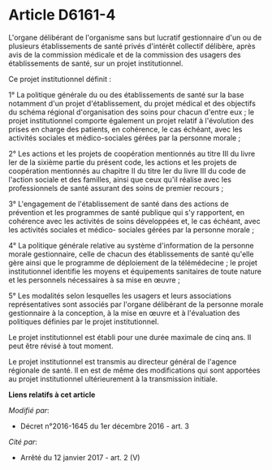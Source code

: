 # Article D6161-4

L'organe délibérant de l'organisme sans but lucratif gestionnaire d'un ou de plusieurs établissements de santé privés
d'intérêt collectif délibère, après avis de la commission médicale et de la commission des usagers des établissements de
santé, sur un projet institutionnel. 

Ce projet institutionnel définit : 

1° La politique générale du ou des établissements de santé sur la base notamment d'un projet d'établissement, du projet
médical et des objectifs du schéma régional d'organisation des soins pour chacun d'entre eux ; le projet institutionnel
comporte également un projet relatif à l'évolution des prises en charge des patients, en cohérence, le cas échéant, avec les
activités sociales et médico-sociales gérées par la personne morale ; 

2° Les actions et les projets de coopération mentionnés au titre III du livre Ier de la sixième partie du présent code, les
actions et les projets de coopération mentionnés au chapitre II du titre Ier du livre III du code de l'action sociale et des
familles, ainsi que ceux qu'il réalise avec les professionnels de santé assurant des soins de premier recours ; 

3° L'engagement de l'établissement de santé dans des actions de prévention et les programmes de santé publique qui s'y
rapportent, en cohérence avec les activités de soins développées et, le cas échéant, avec les activités sociales et médico-
sociales gérées par la personne morale ; 

4° La politique générale relative au système d'information de la personne morale gestionnaire, celle de chacun des
établissements de santé qu'elle gère ainsi que le programme de déploiement de la télémédecine ; le projet institutionnel
identifie les moyens et équipements sanitaires de toute nature et les personnels nécessaires à sa mise en œuvre ; 

5° Les modalités selon lesquelles les usagers et leurs associations représentatives sont associés par l'organe délibérant de
la personne morale gestionnaire à la conception, à la mise en œuvre et à l'évaluation des politiques définies par le projet
institutionnel. 

Le projet institutionnel est établi pour une durée maximale de cinq ans. Il peut être révisé à tout moment. 

Le projet institutionnel est transmis au directeur général de l'agence régionale de santé. Il en est de même des
modifications qui sont apportées au projet institutionnel ultérieurement à la transmission initiale.

**Liens relatifs à cet article**

_Modifié par_:

  - Décret n°2016-1645 du 1er décembre 2016 - art. 3

_Cité par_:

  - Arrêté du 12 janvier 2017 - art. 2 (V)
